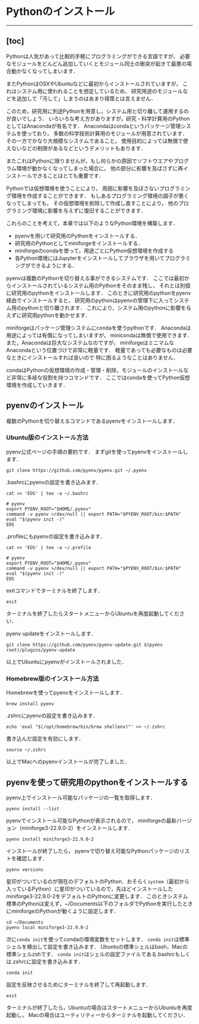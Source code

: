 # Pythonのインストール

---
[toc]
---


Pythonは人気があって比較的手軽にプログラミングができる言語ですが，
必要なモジュールをどんどん追加していくとモジュール同士の衝突が起きて最悪の場合動かなくなってしまいます．

またPythonはOSXやUbuntuなどに最初からインストールされていますが，
これはシステム用に使われることを想定しているため，
研究用途のモジュールなどを追加して「汚して」しまうのはあまり得策とは言えません．

このため，研究用に別途Pythonを用意し，システム用と切り離して運用するのが良いでしょう．
いろいろな考え方がありますが，研究・科学計算用のPythonとしてはAnacondaが有名です．
Anacondaはcondaというパッケージ管理システムを使っており，
多数の科学技術計算用のモジュールが用意されています．
その一方でかなり大規模なシステムであること，
使用目的によっては無償で使えないなどの制限があるなどというデメリットもあります．

またこれはPythonに限りませんが，もし何らかの原因でソフトウエアやプログラム環境が動かなくなってしまった場合に，
他の部分に影響を及ばさずに再インストールできることはとても重要です．

Pythonでは仮想環境を使うことにより，
周囲に影響を及ぼさないプログラミング環境を作成することができます．
もしあるプログラミング環境の調子が悪くなってしまっても，
その仮想環境を削除して作成し直すことにより，
他のプログラミング環境に影響を与えずに復旧することができます．

これらのことを考えて，本章では以下のようなPython環境を構築します．

- pyenvを用いて研究用のPythonをインストールする．
- 研究用のPythonとしてminiforgeをインストールする．
- miniforgeのcondaを使って，用途ごとにPython仮想環境を作成する
- 各Python環境にはJupyterをインストールしてブラウザを用いてプログラミングができるようにする．

pyenvは複数のPythonを切り替える事ができるシステムです．
ここでは最初からインストールされているシステム用のPythonをそのまま残し，
それとは別個に研究用のpythonをインストールします．
このときに研究用のpythonをpyenv経由でインストールすると，
研究用のpythonはpyenvの管理下に入ってシステム用のpythonと切り離されます．
これにより，システム用のpythonに影響を与えずに研究用pythonを動かせます．

miniforgeはパッケージ管理システムにcondaを使うpythonです．
Anacondaは用途によっては有償になってしまいますが，
minicondaは無償で使用できます．
また，Anacondaは巨大なシステムなのですが，
miniforgeはミニマムなAnacondaという位置づけで非常に軽量です．
軽量であっても必要なものは必要なときにインストールすれば良いので
特に困るようなことはありません．

condaはPythonの仮想環境の作成・管理・削除，モジュールのインストールなど非常に多岐な役割を持つコマンドです．
ここではcondaを使ってPython仮想環境を作成していきます．

## pyenvのインストール

複数のPythonを切り替えるコマンドであるpyenvをインストールします．

### Ubuntu版のインストール方法

pyenv公式ページの手順の要約です．
まずgitを使ってpyenvをインストールします．

```
git clone https://github.com/pyenv/pyenv.git ~/.pyenv
```

.bashrcにpyenvの設定を書き込みます．

```
cat << 'EOS' | tee -a ~/.bashrc

# pyenv
export PYENV_ROOT="$HOME/.pyenv"
command -v pyenv >/dev/null || export PATH="$PYENV_ROOT/bin:$PATH"
eval "$(pyenv init -)"
EOS
```


.profileにもpyenvの設定を書き込みます．

```
cat << 'EOS' | tee -a ~/.profile

# pyenv
export PYENV_ROOT="$HOME/.pyenv"
command -v pyenv >/dev/null || export PATH="$PYENV_ROOT/bin:$PATH"
eval "$(pyenv init -)"
EOS
```

exitコマンドでターミナルを終了します．

```
exit
```

ターミナルを終了したらスタートメニューからUbuntuを再度起動してください．

pyenv updateをインストールします．

```
git clone https://github.com/pyenv/pyenv-update.git $(pyenv root)/plugins/pyenv-update
```

以上でUbuntuにpyenvがインストールされました．

### Homebrew版のインストール方法

Homebrewを使ってpyenvをインストールします．

```
brew install pyenv
```

.zshrcにpyenvの設定を書き込みます．

```
echo 'eval "$(/opt/homebrew/bin/brew shellenv)"' >> ~/.zshrc
```

書き込んだ設定を有効にします．

```
source ~/.zshrc
```

以上でMacへのpyenvインストールが完了しました．

## pyenvを使って研究用のpythonをインストールする

pyenv上でインストール可能なパッケージの一覧を取得します．

```
pyenv install --list
```

pyenvでインストール可能なPythonが表示されるので，
miniforgeの最新バージョン（miniforge3-22.9.0-2）をインストールします.

```
pyenv install miniforge3-22.9.0-2
```

インストールが終了したら，
pyenvで切り替え可能なPythonパッケージのリストを確認します．

```
pyenv versions
```

星印がついているのが現在のデフォルトのPython．おそらく`system`（最初から入っているPython）に星印がついているので，先ほどインストールしたminiforge3-22.9.0-2をデフォルトのPythonに変更します．
このときシステム標準のPythonは変えず，~/Documents以下のフォルダでPythonを実行したときにminiforgeのPythonが動くように設定します．

```
cd ~/Documents
pyenv local miniforge3-22.9.0-2
```

次に`conda init`を使ってcondaの環境変数をセットします．
`conda init`は標準シェルを検出して設定を書き込みます．
Ubuntuの標準シェルはbash，Macの標準シェルzshです．
`conda init`はシェルの設定ファイルである.bashrcもしくは.zshrcに設定を書き込みます．

```
conda init
```

設定を反映させるためにターミナルを終了して再起動します．

```
exit
```

ターミナルが終了したら，Ubuntuの場合はスタートメニューからUbuntuを再度起動し，
Macの場合はユーティリティーからターミナルを起動してください．
